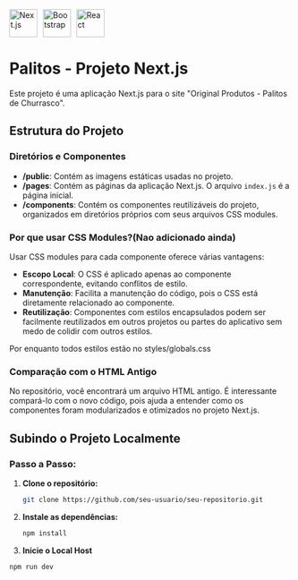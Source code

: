 
<div style="display: flex; gap: 10px;">
  <img src="https://upload.wikimedia.org/wikipedia/commons/8/8e/Nextjs-logo.svg" alt="Next.js" width="50"/>
  <img src="https://upload.wikimedia.org/wikipedia/commons/b/b2/Bootstrap_logo.svg" alt="Bootstrap" width="50"/>
  <img src="https://upload.wikimedia.org/wikipedia/commons/a/a7/React-icon.svg" alt="React" width="50"/>
</div>

# Palitos - Projeto Next.js

Este projeto é uma aplicação Next.js para o site "Original Produtos - Palitos de Churrasco".

## Estrutura do Projeto

### Diretórios e Componentes

- **/public**: Contém as imagens estáticas usadas no projeto.
- **/pages**: Contém as páginas da aplicação Next.js. O arquivo `index.js` é a página inicial.
- **/components**: Contém os componentes reutilizáveis do projeto, organizados em diretórios próprios com seus arquivos CSS modules.

### Por que usar CSS Modules?(Nao adicionado ainda)

Usar CSS modules para cada componente oferece várias vantagens:
- **Escopo Local**: O CSS é aplicado apenas ao componente correspondente, evitando conflitos de estilo.
- **Manutenção**: Facilita a manutenção do código, pois o CSS está diretamente relacionado ao componente.
- **Reutilização**: Componentes com estilos encapsulados podem ser facilmente reutilizados em outros projetos ou partes do aplicativo sem medo de colidir com outros estilos.

Por enquanto todos estilos estão no styles/globals.css

### Comparação com o HTML Antigo

No repositório, você encontrará um arquivo HTML antigo. É interessante compará-lo com o novo código, pois ajuda a entender como os componentes foram modularizados e otimizados no projeto Next.js.

## Subindo o Projeto Localmente

### Passo a Passo:

1. **Clone o repositório:**
   ```bash
   git clone https://github.com/seu-usuario/seu-repositorio.git
   ```
2. **Instale as dependências:**
    ```bash
    npm install
    ```
3. **Inicie o Local Host**
```bash
npm run dev
```
